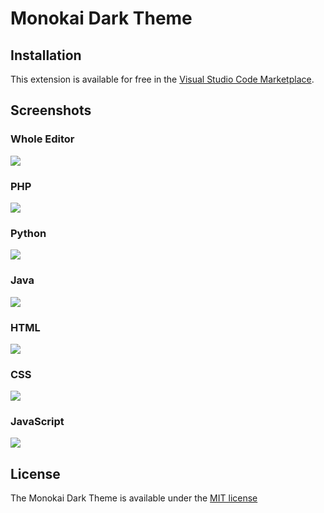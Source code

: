 # Monokai Dark Theme

## Installation

This extension is available for free in the [Visual Studio Code Marketplace](https://marketplace.visualstudio.com/items?itemName=Treevel.monokai-dark-theme).

## Screenshots

### Whole Editor

![](./screenshots/whole-editor.png)

### PHP

![](./screenshots/php.png)

### Python

![](./screenshots/python.png)

### Java

![](./screenshots/java.png)

### HTML

![](./screenshots/html.png)

### CSS

![](./screenshots/css.png)

### JavaScript

![](./screenshots/javascript.png)

## License

The Monokai Dark Theme is available under the [MIT license](https://github.com/treevel/vscode-theme-monokai-dark/blob/master/LICENSE)
